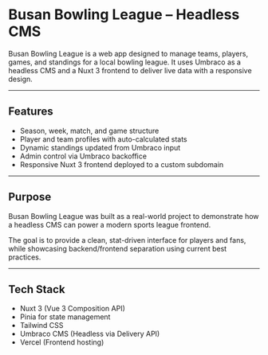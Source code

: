 # Busan Bowling League – Headless CMS

Busan Bowling League is a web app designed to manage teams, players, games, and standings for a local bowling league. It uses Umbraco as a headless CMS and a Nuxt 3 frontend to deliver live data with a responsive design.

---

## Features

- Season, week, match, and game structure  
- Player and team profiles with auto-calculated stats  
- Dynamic standings updated from Umbraco input  
- Admin control via Umbraco backoffice  
- Responsive Nuxt 3 frontend deployed to a custom subdomain  

---

## Purpose

Busan Bowling League was built as a real-world project to demonstrate how a headless CMS can power a modern sports league frontend.

The goal is to provide a clean, stat-driven interface for players and fans, while showcasing backend/frontend separation using current best practices.

---

## Tech Stack

- Nuxt 3 (Vue 3 Composition API)  
- Pinia for state management  
- Tailwind CSS  
- Umbraco CMS (Headless via Delivery API)  
- Vercel (Frontend hosting)    

